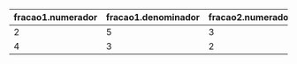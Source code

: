 | fracao1.numerador | fracao1.denominador | fracao2.numerador | fracao2.denominador | somar() | subtrair() | multiplicar() | dividir()|
|---|---|---|---|---|---|---|---|
| 2 | 5 | 3 | 7 | 29/35 | - | - | - |
| 4 | 3 | 2 | 7 | - | 22/21 | - | - |
